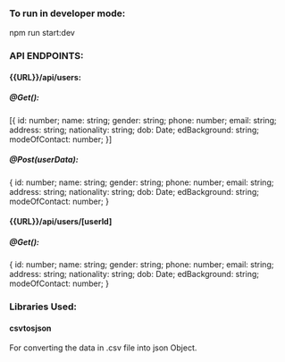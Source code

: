 ### To run in developer mode:

npm run start:dev

### API ENDPOINTS:

#### {{URL}}/api/users:

##### @Get():

[{
id: number;
name: string;
gender: string;
phone: number;
email: string;
address: string;
nationality: string;
dob: Date;
edBackground: string;
modeOfContact: number;
}]

##### @Post(userData):

{
id: number;
name: string;
gender: string;
phone: number;
email: string;
address: string;
nationality: string;
dob: Date;
edBackground: string;
modeOfContact: number;
}

#### {{URL}}/api/users/[userId]

##### @Get():

{
id: number;
name: string;
gender: string;
phone: number;
email: string;
address: string;
nationality: string;
dob: Date;
edBackground: string;
modeOfContact: number;
}

### Libraries Used:

#### csvtosjson

For converting the data in .csv file into json Object.
